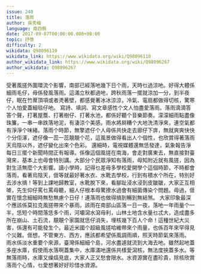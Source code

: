 ```yaml
---
issue: 240
title: 落雨
author: 吳秀梅
language: 南四縣
date: 2017-09-07T00:00:00.000+08:00
topic: 抒懷
difficulty: 2
wikidata: Q98096110
wikidata_link: https://www.wikidata.org/wiki/Q98096110
author_wikidata_link: https://www.wikidata.org/wiki/Q98096267
author_wikidata: Q98096267
---
```

受著風搓外圍環流个影響，南部已經落吔幾下日个雨，天時乜過涼吔。好得大體係細雨毛仔，毋係發風落雨。這滿立秋都過吔，跨秋雨落一擺就涼加一分，到半夜仔，眠在竹蓆頂項或者凴著壁，都感覺著冰冰涼涼，冷氣、電扇都做得切核，驚寒个人怕愛蓋細毯仔吔。
寫詩、填詞、寫文章感性个文人怕盡愛落雨。落雨滴滴答答个聲，打著屋簷、打著樹仔、打著水池，都係好聽个音樂節奏。濛濛細雨點盡像珠簾，一串一串跌落地泥，有淒涼个美感。雨水將屙糟个大地洗清淨來，連空氣都有淨淨个味緒。落雨个時節，無擎遮仔个人毋係共快走去廊仔下庰，無就爽爽快快个分佢涿，遮仔像一蕊一蕊靚靚个花，這風景做得看出人个個性，也欣賞得著落雨天烏陰以外，遮仔變化出來个色彩。
還細時，電視媒體還無恁發達，氣象報告淨每日三擺个新聞時間正有報導。係像這個風搓在南海，會走對廣東去，無直接對臺灣來，基本上也毋會特別講。大部分个民眾淨知有落雨，毋知附近就有風搓，因為對生活無麼个大影響。讀小學時，記得乜差毋多學校愛開學个這個時節，不時都會落雨，看著烏陰天，𠊎等就最好著水衣、水靴去學校，行到有積水个所在，特別好去涉水搞！等到上課吔歸教室，水靴脫下來，看腳趾浸水浸到皮皺皺，大家正互相㖸，先生仰仔罵乜罵毋聽，細人仔根本毋驚撩水過會有細菌傳染个問題。毋過，𠊎實在懷念細細時無愁無慮个日仔！連落雨也做得搞到暢到無結煞。
大家印象最深个應該係莫拉克風搓帶來个暴雨。該雨在南部山區落一日一夜，落吔一年雨量个一半，恁短个時間落恁多个雨，河壩瀉水瀉毋利，山林土地含水量乜忒大，造成盡多所在崩山、土石流，靚靚个家園就恁仔消失，埋核幾下百人个命！這種世紀大災害，係還有可能發生个。最近米國个超級風搓哈維帶來个雨量，也係百年來罕得見个災難。𠊎想，不管東方、西方，應該都希望係風調雨順，照天時節氣來落雨。
雨水係淡水重要个來源，臺灣係細細个島，河水盡遽就流到大海去吔。雖然起吔蓋多座水庫，假使雨水落啊蓋集中，水庫滿吔還係共樣愛瀉核，無法度挾蓋多水。等無落雨時，水庫又燥熇見底，大家人正又愁會限水。水資源實在盡珍貴，除核欣賞落雨个心情，乜愛想著好好珍惜水資源。